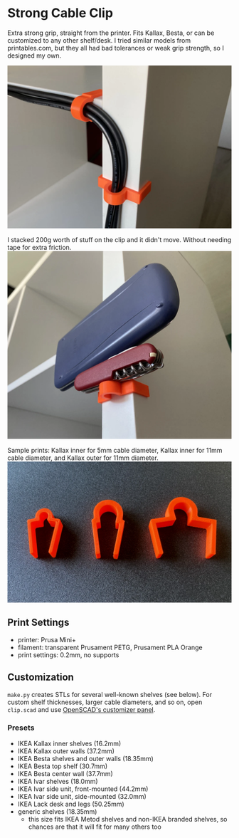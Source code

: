 # Strong Cable Clip
Extra strong grip, straight from the printer. Fits Kallax, Besta, or can be customized to any other shelf/desk.
I tried similar models from printables.com, but they all had bad tolerances or weak grip strength, so I designed my own.

![](docs/installed.webp)

I stacked 200g worth of stuff on the clip and it didn't move. Without needing tape for extra friction.
![](docs/grip_strength.webp)

Sample prints: Kallax inner for 5mm cable diameter, Kallax inner for 11mm cable diameter, and Kallax outer for 11mm diameter.
![](docs/gallery.webp)


## Print Settings
* printer: Prusa Mini+
* filament: transparent Prusament PETG, Prusament PLA Orange
* print settings: 0.2mm, no supports

## Customization
`make.py` creates STLs for several well-known shelves (see below). For custom shelf thicknesses, larger cable diameters, and so on, open `clip.scad` and use [OpenSCAD's customizer panel](https://en.wikibooks.org/wiki/OpenSCAD_User_Manual/Customizer#Activation_of_Customizer_panel).

### Presets
* IKEA Kallax inner shelves (16.2mm)
* IKEA Kallax outer walls (37.2mm)
* IKEA Besta shelves and outer walls (18.35mm)
* IKEA Besta top shelf (30.7mm)
* IKEA Besta center wall (37.7mm)
* IKEA Ivar shelves (18.0mm)
* IKEA Ivar side unit, front-mounted (44.2mm)
* IKEA Ivar side unit, side-mounted (32.0mm)
* IKEA Lack desk and legs (50.25mm)
* generic shelves (18.35mm)
    * this size fits IKEA Metod shelves and non-IKEA branded shelves, so chances are that it will fit for many others too
